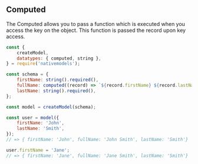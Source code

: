 ## Computed

The Computed allows you to pass a function which is executed when you access the key on the object. This function is passed the record upon key access.

```js
const {
	createModel,
	datatypes: { computed, string },
} = require('nativemodels');

const schema = {
	firstName: string().required(),
	fullName: computed((record) => `${record.firstName} ${record.lastName}`),
	lastName: string().required(),
};

const model = createModel(schema);

const user = model({
	firstName: 'John',
	lastName: 'Smith',
});
// => { firstName: 'John', fullName: 'John Smith', lastName: 'Smith'}

user.firstName = 'Jane';
// => { firstName: 'Jane', fullName: 'Jane Smith', lastName: 'Smith'}
```
